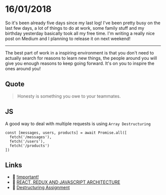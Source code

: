 # 16/01/2018

So it's been already five days since my last log! I've been pretty busy on the last few days, a lot of things to do at work, some family stuff and my birthday yesterday basically took all my free time. I'm writing a really nice post on Medium and I planning to release it on next weekend!

---

The best part of work in a inspiring environment is that you don't need to actually search for reasons to learn new things, the people around you will give you enough reasons to keep going forward. It's on you to inspire the ones around you!

## Quote

> Honesty is something you owe to your teammates.

## JS

A good way to deal with multiple requests is using `Array Destructuring`

```
const [messages, users, products] = await Promise.all([
  fetch('/messages'),
  fetch('/users'),
  fetch('/products')
])
```

## Links

- :page_facing_up: [!important!](https://medium.com/@emilymears/important-6f40d938eda)
- :page_facing_up: [REACT, REDUX AND JAVASCRIPT ARCHITECTURE](https://jrsinclair.com/articles/2018/react-redux-javascript-architecture/)
- :page_facing_up: [Destructuring Assignment](https://developer.mozilla.org/pt-BR/docs/Web/JavaScript/Reference/Operators/Atribuicao_via_desestruturacao)
